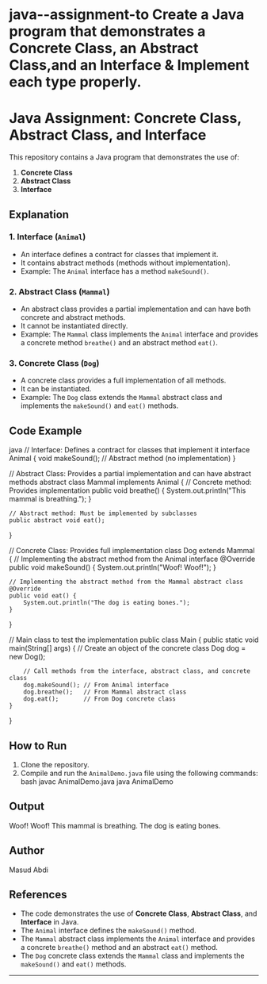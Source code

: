 # java--assignment-to Create a Java program that demonstrates a Concrete Class, an Abstract Class,and an Interface & Implement each type properly.


# Java Assignment: Concrete Class, Abstract Class, and Interface

This repository contains a Java program that demonstrates the use of:
1. **Concrete Class**
2. **Abstract Class**
3. **Interface**

## Explanation

### 1. Interface (`Animal`)
- An interface defines a contract for classes that implement it.
- It contains abstract methods (methods without implementation).
- Example: The `Animal` interface has a method `makeSound()`.

### 2. Abstract Class (`Mammal`)
- An abstract class provides a partial implementation and can have both concrete and abstract methods.
- It cannot be instantiated directly.
- Example: The `Mammal` class implements the `Animal` interface and provides a concrete method `breathe()` and an abstract method `eat()`.

### 3. Concrete Class (`Dog`)
- A concrete class provides a full implementation of all methods.
- It can be instantiated.
- Example: The `Dog` class extends the `Mammal` abstract class and implements the `makeSound()` and `eat()` methods.

## Code Example

java
// Interface: Defines a contract for classes that implement it
interface Animal {
    void makeSound(); // Abstract method (no implementation)
}

// Abstract Class: Provides a partial implementation and can have abstract methods
abstract class Mammal implements Animal {
    // Concrete method: Provides implementation
    public void breathe() {
        System.out.println("This mammal is breathing.");
    }

    // Abstract method: Must be implemented by subclasses
    public abstract void eat();
}

// Concrete Class: Provides full implementation
class Dog extends Mammal {
    // Implementing the abstract method from the Animal interface
    @Override
    public void makeSound() {
        System.out.println("Woof! Woof!");
    }

    // Implementing the abstract method from the Mammal abstract class
    @Override
    public void eat() {
        System.out.println("The dog is eating bones.");
    }
}

// Main class to test the implementation
public class Main {
    public static void main(String[] args) {
        // Create an object of the concrete class
        Dog dog = new Dog();

        // Call methods from the interface, abstract class, and concrete class
        dog.makeSound(); // From Animal interface
        dog.breathe();   // From Mammal abstract class
        dog.eat();       // From Dog concrete class
    }
}


## How to Run
1. Clone the repository.
2. Compile and run the `AnimalDemo.java` file using the following commands:
   bash
   javac AnimalDemo.java
   java AnimalDemo
   

## Output

Woof! Woof!
This mammal is breathing.
The dog is eating bones.


## Author
Masud Abdi

## References
- The code demonstrates the use of **Concrete Class**, **Abstract Class**, and **Interface** in Java.
- The `Animal` interface defines the `makeSound()` method.
- The `Mammal` abstract class implements the `Animal` interface and provides a concrete `breathe()` method and an abstract `eat()` method.
- The `Dog` concrete class extends the `Mammal` class and implements the `makeSound()` and `eat()` methods.


---
